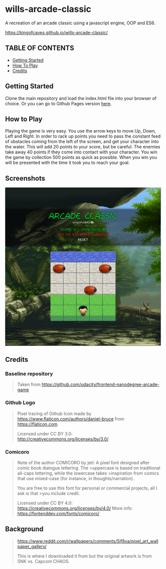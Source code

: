 # wills-arcade-classic
A recreation of an arcade classic using a javascript engine, OOP and ES6.

https://kingofcaves.github.io/wills-arcade-classic/

## TABLE OF CONTENTS
* [Getting Started](#getting-started)
* [How To Play](#how-to-play)
* [Credits](#credits)

## Getting Started
Clone the main repository and load the index.html file into your browser of choice. Or you can go to Github Pages version [here]().

## How to Play
Playing the game is very easy. You use the arrow keys to move Up, Down, Left and Right. In order to rack up points you need to pass the constant feed of obstacles coming from the left of the screen, and get your character into the water. This will add 20 points to your score, but be careful. The enemies take away 40 points if they come into contact with your character. You win the game by collection 500 points as quick as possible. When you win you will be presented with the time it took you to reach your goal.

## Screenshots
![picture of the game](./docs/arcade-classic-1.png)

## Credits

### Baseline repository
> Taken from https://github.com/udacity/frontend-nanodegree-arcade-game

### Github Logo
>Pixel tracing of Github Icon made by https://www.flaticon.com/authors/daniel-bruce from https://flaticon.com
>
>Licensed under CC BY 3.0: http://creativecommons.org/licenses/by/3.0/

### Comicoro
>Note of the author
>COMICORO by jeti: A pixel font designed after comic book dialogue lettering. The >uppercase is based on traditional all-caps lettering, while the lowercase takes >inspiration from comics that use mixed-case (for instance, in thoughts/narration). 
>
>You are free to use this font for personal or commercial projects, all I ask is that >you include credit.
>
>Licensed under CC BY 4.0: https://creativecommons.org/licenses/by/4.0/
>More info: https://fontenddev.com/fonts/comicoro/

## Background
>https://www.reddit.com/r/wallpapers/comments/5jf8xa/pixel_art_wallpaper_gallery/
>
>This is where I downloaded it from but the original artwork is from SNK vs. Capcom CHAOS.